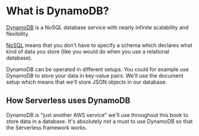 # What is DynamoDB?

[DynamoDB](https://aws.amazon.com/dynamodb/) is a NoSQL database service with nearly infinite scalability and flexibility.

[NoSQL](/xx-terminologies/01-terminologies.md#nosql) means that you don't have to specify a schema which declares what kind of data you store (like you would do when you use a relational database).

DynamoDB can be operated in different setups. You could for example use DynamoDB to store your data in key-value pairs. We'll use the document setup which means that we'll store JSON objects in our database.

## How Serverless uses DynamoDB

DynamoDB is "just another AWS service" we'll use throughout this book to store data in a database. It's absolutely not a must to use DynamoDB so that the Serverless framework works.
